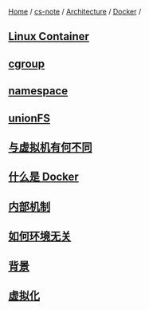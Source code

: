 [Home](https://mengxianbin.github.io) /
[cs-note](https://mengxianbin.github.io/cs-note) /
[Architecture](https://mengxianbin.github.io/cs-note/content/Architecture) /
[Docker](https://mengxianbin.github.io/cs-note/content/Architecture/Docker) /

## [Linux Container](https://mengxianbin.github.io/cs-note/content/Architecture/Docker/Linux%20Container)

## [cgroup](https://mengxianbin.github.io/cs-note/content/Architecture/Docker/cgroup)

## [namespace](https://mengxianbin.github.io/cs-note/content/Architecture/Docker/namespace)

## [unionFS](https://mengxianbin.github.io/cs-note/content/Architecture/Docker/unionFS)

## [与虚拟机有何不同](https://mengxianbin.github.io/cs-note/content/Architecture/Docker/与虚拟机有何不同)

## [什么是 Docker](https://mengxianbin.github.io/cs-note/content/Architecture/Docker/什么是%20Docker)

## [内部机制](https://mengxianbin.github.io/cs-note/content/Architecture/Docker/内部机制)

## [如何环境无关](https://mengxianbin.github.io/cs-note/content/Architecture/Docker/如何环境无关)

## [背景](https://mengxianbin.github.io/cs-note/content/Architecture/Docker/背景)

## [虚拟化](https://mengxianbin.github.io/cs-note/content/Architecture/Docker/虚拟化)
